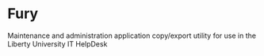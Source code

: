 Fury
====

Maintenance and administration application copy/export utility for use in the Liberty University IT HelpDesk
